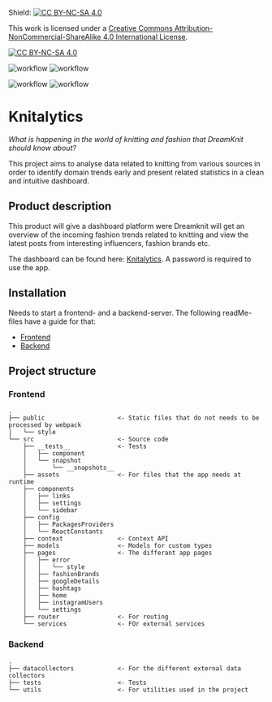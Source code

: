 Shield: [![CC BY-NC-SA 4.0][cc-by-nc-sa-shield]][cc-by-nc-sa]

This work is licensed under a
[Creative Commons Attribution-NonCommercial-ShareAlike 4.0 International License][cc-by-nc-sa].

[![CC BY-NC-SA 4.0][cc-by-nc-sa-image]][cc-by-nc-sa]

[cc-by-nc-sa]: http://creativecommons.org/licenses/by-nc-sa/4.0/
[cc-by-nc-sa-image]: https://licensebuttons.net/l/by-nc-sa/4.0/88x31.png
[cc-by-nc-sa-shield]: https://img.shields.io/badge/License-CC%20BY--NC--SA%204.0-lightgrey.svg

![workflow](https://github.com/dream-knit/knitalytics/actions/workflows/node.js.yml/badge.svg)
![workflow](https://github.com/dream-knit/knitalytics/actions/workflows/python-app.yml/badge.svg)

![workflow](https://github.com/dream-knit/knitalytics/actions/workflows/node.js.yml/badge.svg)
![workflow](https://github.com/dream-knit/knitalytics/actions/workflows/python-app.yml/badge.svg)
# Knitalytics

_What is happening in the world of knitting and fashion that DreamKnit should know about?_

This project aims to analyse data related to knitting from various sources in order to identify domain trends early and present related statistics in a clean and intuitive dashboard.

## Product description
This product will give a dashboard platform were Dreamknit will get an overview of the incoming fashion trends related to knitting and view the latest posts from interesting influencers, fashion brands etc.

The dashboard can be found here: [Knitalytics](https://knitalytics.web.app/). A password is required to use the app.

## Installation
Needs to start a frontend- and a backend-server. The following readMe-files have a guide for that:
- [Frontend](https://github.com/dream-knit/knitalytics/tree/main/frontend)
- [Backend](https://github.com/dream-knit/knitalytics/tree/main/backend)

## Project structure
### Frontend
```
.
├── public                    <- Static files that do not needs to be processed by webpack
│   └── style
└── src                       <- Source code
    ├── __tests__             <- Tests
    │   ├── component
    │   └── snapshot
    │       └── __snapshots__
    ├── assets                <- For files that the app needs at runtime
    ├── components
    │   ├── links
    │   ├── settings
    │   └── sidebar
    ├── config
    │   ├── PackagesProviders
    │   └── ReactConstants
    ├── context               <- Context API
    ├── models                <- Models for custom types
    ├── pages                 <- The differant app pages
    │   ├── error
    │   │   └── style
    │   ├── fashionBrands
    │   ├── googleDetails
    │   ├── hashtags
    │   ├── home
    │   ├── instagramUsers
    │   └── settings
    ├── router                <- For routing
    └── services              <- FOr external services
```
### Backend

```
.
├── datacollectors            <- For the different external data collectors
├── tests                     <- Tests
└── utils                     <- For utilities used in the project
```


